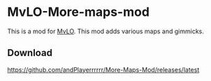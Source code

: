 # MvLO-More-maps-mod
This is a mod for [MvLO](https://github.com/ipodtouch0218/NSMB-MarioVsLuigi#nsmb-mariovsluigi). This mod adds various maps and gimmicks.
## Download
https://github.com/andPlayerrrrrr/More-Maps-Mod/releases/latest
